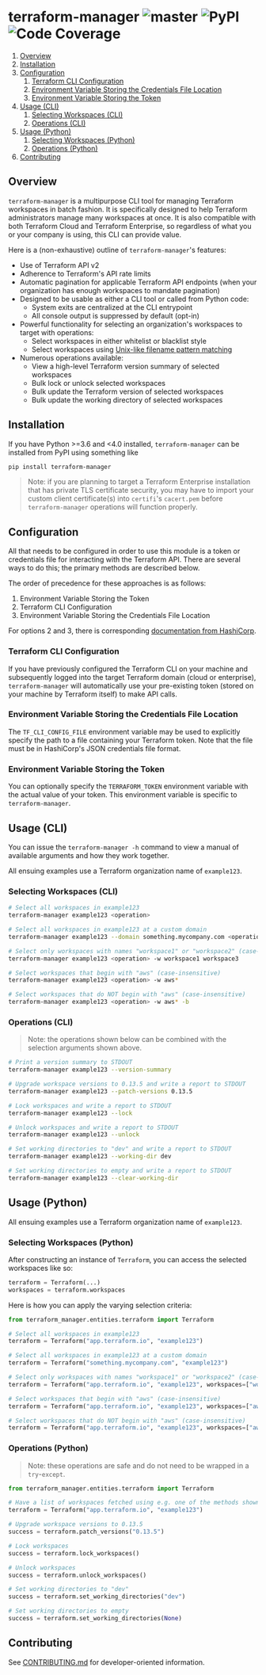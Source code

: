 # terraform-manager ![master](https://github.com/cooperwalbrun/terraform-manager/workflows/master/badge.svg) ![PyPI](https://img.shields.io/pypi/v/terraform-manager) ![Code Coverage](https://img.shields.io/badge/coverage-over%2095%25-blue)

1. [Overview](#overview)
2. [Installation](#installation)
3. [Configuration](#configuration)
    1. [Terraform CLI Configuration](#terraform-cli-configuration)
    2. [Environment Variable Storing the Credentials File Location](#environment-variable-storing-the-credentials-file-location)
    3. [Environment Variable Storing the Token](#environment-variable-storing-the-token)
4. [Usage (CLI)](#usage-cli)
    1. [Selecting Workspaces (CLI)](#selecting-workspaces-cli)
    2. [Operations (CLI)](#operations-cli)
5. [Usage (Python)](#usage-python)
    1. [Selecting Workspaces (Python)](#selecting-workspaces-python)
    2. [Operations (Python)](#operations-python)
6. [Contributing](#contributing)

## Overview

`terraform-manager` is a multipurpose CLI tool for managing Terraform workspaces in batch fashion.
It is specifically designed to help Terraform administrators manage many workspaces at once. It is
also compatible with both Terraform Cloud and Terraform Enterprise, so regardless of what you or
your company is using, this CLI can provide value.

Here is a (non-exhaustive) outline of `terraform-manager`'s features:

* Use of Terraform API v2
* Adherence to Terraform's API rate limits
* Automatic pagination for applicable Terraform API endpoints (when your organization has enough
  workspaces to mandate pagination)
* Designed to be usable as either a CLI tool or called from Python code:
    * System exits are centralized at the CLI entrypoint
    * All console output is suppressed by default (opt-in)
* Powerful functionality for selecting an organization's workspaces to target with operations:
    * Select workspaces in either whitelist or blacklist style
    * Select workspaces using [Unix-like filename pattern matching](https://docs.python.org/3/library/fnmatch.html)
* Numerous operations available:
    * View a high-level Terraform version summary of selected workspaces
    * Bulk lock or unlock selected workspaces
    * Bulk update the Terraform version of selected workspaces
    * Bulk update the working directory of selected workspaces

## Installation

If you have Python >=3.6 and <4.0 installed, `terraform-manager` can be installed from PyPI using
something like

```bash
pip install terraform-manager
```

>Note: if you are planning to target a Terraform Enterprise installation that has private TLS
>certificate security, you may have to import your custom client certificate(s) into `certifi`'s
>`cacert.pem` before `terraform-manager` operations will function properly.

## Configuration

All that needs to be configured in order to use this module is a token or credentials file for
interacting with the Terraform API. There are several ways to do this; the primary methods are
described below.

The order of precedence for these approaches is as follows:
1. Environment Variable Storing the Token
2. Terraform CLI Configuration
3. Environment Variable Storing the Credentials File Location

For options 2 and 3, there is corresponding
[documentation from HashiCorp](https://www.terraform.io/docs/commands/cli-config.html).

### Terraform CLI Configuration

If you have previously configured the Terraform CLI on your machine and subsequently logged into the
target Terraform domain (cloud or enterprise), `terraform-manager` will automatically use your
pre-existing token (stored on your machine by Terraform itself) to make API calls.

### Environment Variable Storing the Credentials File Location

The `TF_CLI_CONFIG_FILE` environment variable may be used to explicitly specify the path to a
file containing your Terraform token. Note that the file must be in HashiCorp's JSON credentials
file format.

### Environment Variable Storing the Token

You can optionally specify the `TERRAFORM_TOKEN` environment variable with the actual value of your
token. This environment variable is specific to `terraform-manager`.

## Usage (CLI)

You can issue the `terraform-manager -h` command to view a manual of available arguments and how
they work together.

All ensuing examples use a Terraform organization name of `example123`.

### Selecting Workspaces (CLI)

```bash
# Select all workspaces in example123
terraform-manager example123 <operation>

# Select all workspaces in example123 at a custom domain
terraform-manager example123 --domain something.mycompany.com <operation>

# Select only workspaces with names "workspace1" or "workspace2" (case-insensitive)
terraform-manager example123 <operation> -w workspace1 workspace3

# Select workspaces that begin with "aws" (case-insensitive)
terraform-manager example123 <operation> -w aws*

# Select workspaces that do NOT begin with "aws" (case-insensitive)
terraform-manager example123 <operation> -w aws* -b
```

### Operations (CLI)

>Note: the operations shown below can be combined with the selection arguments shown above.

```bash
# Print a version summary to STDOUT
terraform-manager example123 --version-summary

# Upgrade workspace versions to 0.13.5 and write a report to STDOUT
terraform-manager example123 --patch-versions 0.13.5

# Lock workspaces and write a report to STDOUT
terraform-manager example123 --lock

# Unlock workspaces and write a report to STDOUT
terraform-manager example123 --unlock

# Set working directories to "dev" and write a report to STDOUT
terraform-manager example123 --working-dir dev

# Set working directories to empty and write a report to STDOUT
terraform-manager example123 --clear-working-dir
```

## Usage (Python)

All ensuing examples use a Terraform organization name of `example123`.

### Selecting Workspaces (Python)

After constructing an instance of `Terraform`, you can access the selected workspaces like so:

```python
terraform = Terraform(...)
workspaces = terraform.workspaces
```

Here is how you can apply the varying selection criteria:

```python
from terraform_manager.entities.terraform import Terraform

# Select all workspaces in example123
terraform = Terraform("app.terraform.io", "example123")

# Select all workspaces in example123 at a custom domain
terraform = Terraform("something.mycompany.com", "example123")

# Select only workspaces with names "workspace1" or "workspace2" (case-insensitive)
terraform = Terraform("app.terraform.io", "example123", workspaces=["workspace1", "workspace2"])

# Select workspaces that begin with "aws" (case-insensitive)
terraform = Terraform("app.terraform.io", "example123", workspaces=["aws*"])

# Select workspaces that do NOT begin with "aws" (case-insensitive)
terraform = Terraform("app.terraform.io", "example123", workspaces=["aws*"], blacklist=True)
```

### Operations (Python)

>Note: these operations are safe and do not need to be wrapped in a `try`-`except`.

```python
from terraform_manager.entities.terraform import Terraform

# Have a list of workspaces fetched using e.g. one of the methods shown above
terraform = Terraform("app.terraform.io", "example123")

# Upgrade workspace versions to 0.13.5
success = terraform.patch_versions("0.13.5")

# Lock workspaces
success = terraform.lock_workspaces()

# Unlock workspaces
success = terraform.unlock_workspaces()

# Set working directories to "dev"
success = terraform.set_working_directories("dev")

# Set working directories to empty
success = terraform.set_working_directories(None)
```

## Contributing

See [CONTRIBUTING.md](CONTRIBUTING.md) for developer-oriented information.
